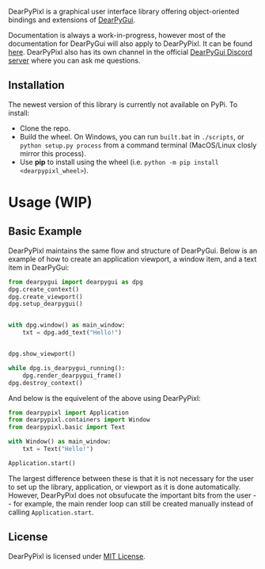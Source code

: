 DearPyPixl is a graphical user interface library offering object-oriented bindings and extensions of [DearPyGui](https://github.com/hoffstadt/DearPyGui).

Documentation is always a work-in-progress, however most of the documentation for DearPyGui will also apply to DearPyPixl. It can be found [here](https://dearpygui.readthedocs.io/en/latest/index.html). DearPyPixl also has its own channel in the official [DearPyGui Discord server](https://discord.gg/tyE7Gu4) where you can ask me questions.


## Installation
The newest version of this library is currently not available on PyPi. To install:
* Clone the repo.
* Build the wheel. On Windows, you can run `built.bat` in `./scripts`, or `python setup.py process` from a command terminal (MacOS/Linux closly mirror this process).
* Use **pip** to install using the wheel (i.e. `python -m pip install <dearpypixl_wheel>`).


# Usage (WIP)
## Basic Example
DearPyPixl maintains the same flow and structure of DearPyGui. Below is an example of how to create an application viewport, a window item, and a text item in DearPyGui:

```python
from dearpygui import dearpygui as dpg
dpg.create_context()
dpg.create_viewport()
dpg.setup_dearpygui()


with dpg.window() as main_window:
    txt = dpg.add_text("Hello!")


dpg.show_viewport()

while dpg.is_dearpygui_running():
    dpg.render_dearpygui_frame()
dpg.destroy_context()
```

And below is the equivelent of the above using DearPyPixl:

```python
from dearpypixl import Application
from dearpypixl.containers import Window
from dearpypixl.basic import Text

with Window() as main_window:
    txt = Text("Hello!")

Application.start()
```

The largest difference between these is that it is not necessary for the user to set up the library, application, or viewport as it is done automatically. However, DearPyPixl does not obsufucate the important bits from the user -- for example, the main render loop can still be created manually instead of calling `Application.start`.

## License
DearPyPixl is licensed under [MIT License](https://github.com/Atlamillias/DPG-Widgets/blob/main/LICENSE).

